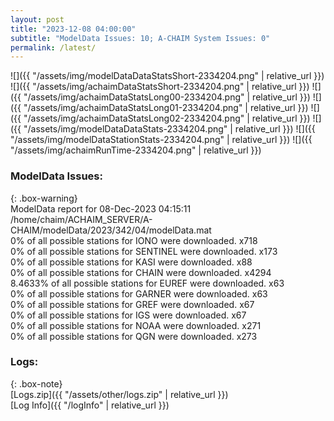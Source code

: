 ```yaml
---
layout: post
title: "2023-12-08 04:00:00"
subtitle: "ModelData Issues: 10; A-CHAIM System Issues: 0"
permalink: /latest/
---
```


![]({{ "/assets/img/modelDataDataStatsShort-2334204.png" | relative_url }})
![]({{ "/assets/img/achaimDataStatsShort-2334204.png" | relative_url }})
![]({{ "/assets/img/achaimDataStatsLong00-2334204.png" | relative_url }})
![]({{ "/assets/img/achaimDataStatsLong01-2334204.png" | relative_url }})
![]({{ "/assets/img/achaimDataStatsLong02-2334204.png" | relative_url }})
![]({{ "/assets/img/modelDataDataStats-2334204.png" | relative_url }})
![]({{ "/assets/img/modelDataStationStats-2334204.png" | relative_url }})
![]({{ "/assets/img/achaimRunTime-2334204.png" | relative_url }})


### ModelData Issues:  
  
{: .box-warning}  
 ModelData report for 08-Dec-2023 04:15:11   
 /home/chaim/ACHAIM_SERVER/A-CHAIM/modelData/2023/342/04/modelData.mat   
 0% of all possible stations for IONO were downloaded. x718   
 0% of all possible stations for SENTINEL were downloaded. x173   
 0% of all possible stations for KASI were downloaded. x88   
 0% of all possible stations for CHAIN were downloaded. x4294   
 8.4633% of all possible stations for EUREF were downloaded. x63   
 0% of all possible stations for GARNER were downloaded. x63   
 0% of all possible stations for GREF were downloaded. x67   
 0% of all possible stations for IGS were downloaded. x67   
 0% of all possible stations for NOAA were downloaded. x271   
 0% of all possible stations for QGN were downloaded. x273   
  


### Logs:  
  
{: .box-note}  
[Logs.zip]({{ "/assets/other/logs.zip" | relative_url }})  
[Log Info]({{ "/logInfo" | relative_url }})  
